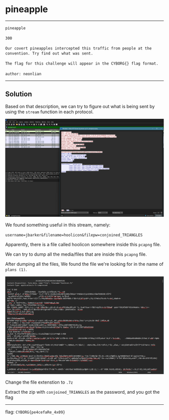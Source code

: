# pineapple

---

```
pineapple

300

Our covert pineapples intercepted this traffic from people at the convention. Try find out what was sent.

The flag for this challenge will appear in the CYBORG{} flag format.
ㅤ
author: neonlian
```
---

## Solution

Based on that description, we can try to figure out what is being sent by using the `stream` function in each protocol.

![stream-1](image.png)

We found something useful in this stream, namely:

`username=jbarker&filename=hoolicon&filepw=conjoined_TRIANGLES`

Apparently, there is a file called hoolicon somewhere inside this `pcapng` file.

We can try to dump all the media/files that are inside this `pcapng` file.

After dumping all the files, We found the file we're looking for in the name of `plans (1)`.

![alt text](image-1.png)

Change the file extenstion to `.7z`

Extract the zip with `conjoined_TRIANGLES` as the password, and you got the flag

---

flag: `CYBORG{pe4cefaRe_4x09}`
